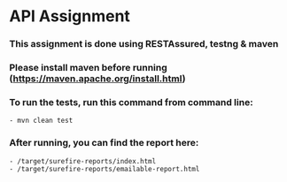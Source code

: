 # API Assignment

### This assignment is done using RESTAssured, testng & maven
### Please install maven before running (https://maven.apache.org/install.html)
### To run the tests, run this command from command line:
    - mvn clean test
### After running, you can find the report here:
    - /target/surefire-reports/index.html
    - /target/surefire-reports/emailable-report.html
